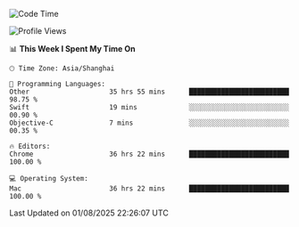 <!--START_SECTION:waka-->
![Code Time](http://img.shields.io/badge/Code%20Time-4%2C286%20hrs%2041%20mins-blue)

![Profile Views](http://img.shields.io/badge/Profile%20Views-0-blue)

📊 **This Week I Spent My Time On** 

```text
🕑︎ Time Zone: Asia/Shanghai

💬 Programming Languages: 
Other                    35 hrs 55 mins      █████████████████████████   98.75 % 
Swift                    19 mins             ░░░░░░░░░░░░░░░░░░░░░░░░░   00.90 % 
Objective-C              7 mins              ░░░░░░░░░░░░░░░░░░░░░░░░░   00.35 % 

🔥 Editors: 
Chrome                   36 hrs 22 mins      █████████████████████████   100.00 % 

💻 Operating System: 
Mac                      36 hrs 22 mins      █████████████████████████   100.00 % 
```


 Last Updated on 01/08/2025 22:26:07 UTC
<!--END_SECTION:waka-->